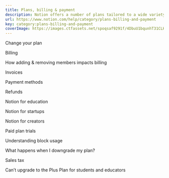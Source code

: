 ```yaml
---
title: Plans, billing & payment
description: Notion offers a number of plans tailored to a wide variety of needs. Learn how to change your plan and how Notion billing works.
url: https://www.notion.com/help/category/plans-billing-and-payment
key: category:plans-billing-and-payment
coverImage: https://images.ctfassets.net/spoqsaf9291f/4DbuU1bqunhT31CLKhcIfX/1c184e50849e0798171ea692cb06a180/Plans__Billing___Payment.png
---
```


Change your plan

Billing

How adding & removing members impacts billing

Invoices

Payment methods

Refunds

Notion for education

Notion for startups

Notion for creators

Paid plan trials

Understanding block usage

What happens when I downgrade my plan?

Sales tax

Can’t upgrade to the Plus Plan for students and educators
